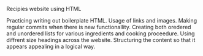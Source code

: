 Recipies website using HTML

Practicing writing out boilerplate HTML.
Usage of links and images.
Making regular commits when there is new functionallity.
Creating both oredered and unordered lists for various ingredients and cooking proceedure.
Using diffrent size headings across the website.
Structuring the content so that it appears appealing in a logical way.  